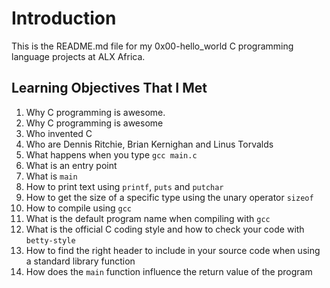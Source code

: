 # Introduction

This is the README.md file for my 0x00-hello_world C programming language projects at ALX Africa.

## Learning Objectives That I Met

 1. Why C programming is awesome.
 2. Why C programming is awesome
 3. Who invented C
 4. Who are Dennis Ritchie, Brian Kernighan and Linus Torvalds
 5. What happens when you type `gcc main.c`
 6. What is an entry point
 7. What is `main`
 8. How to print text using `printf`, `puts` and `putchar`
 9. How to get the size of a specific type using the unary operator `sizeof`
 10. How to compile using `gcc`
 11. What is the default program name when compiling with `gcc`
 12. What is the official C coding style and how to check your code with `betty-style`
 13. How to find the right header to include in your source code when using a standard library function
 14. How does the `main` function influence the return value of the program
